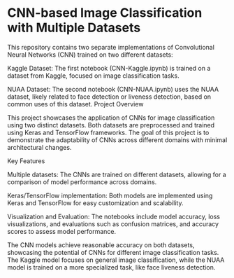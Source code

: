 # CNN-based Image Classification with Multiple Datasets

This repository contains two separate implementations of Convolutional Neural Networks (CNN) trained on two different datasets:

Kaggle Dataset: The first notebook (CNN-Kaggle.ipynb) is trained on a dataset from Kaggle, focused on image classification tasks.

NUAA Dataset: The second notebook (CNN-NUAA.ipynb) uses the NUAA dataset, likely related to face detection or liveness detection, based on common uses of this dataset.
Project Overview

This project showcases the application of CNNs for image classification using two distinct datasets. Both datasets are preprocessed and trained using Keras and TensorFlow frameworks. The goal of this project is to demonstrate the adaptability of CNNs across different domains with minimal architectural changes.

Key Features

Multiple datasets: The CNNs are trained on different datasets, allowing for a comparison of model performance across domains.

Keras/TensorFlow implementation: Both models are implemented using Keras and TensorFlow for easy customization and scalability.

Visualization and Evaluation: The notebooks include model accuracy, loss visualizations, and evaluations such as confusion matrices, and accuracy scores to assess model performance.

The CNN models achieve reasonable accuracy on both datasets, showcasing the potential of CNNs for different image classification tasks. The Kaggle model focuses on general image classification, while the NUAA model is trained on a more specialized task, like face liveness detection.



